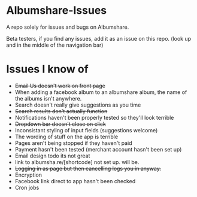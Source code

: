 Albumshare-Issues
=================

A repo solely for issues and bugs on Albumshare.

Beta testers, if you find any issues, add it as an issue on this repo. (look up and in the middle of the navigation bar)

Issues I know of
===============

* ~~Email Us doesn't work on front page~~
* When adding a facebook album to an albumshare album, the name of the albums isn't anywhere. 
* Search doesn't really give suggestions as you time
* ~~Search results don't actually function~~
* Notifications haven't been properly tested so they'll look terrible
* ~~Dropdown bar doesn't close on click~~
* Inconsistant styling of input fields (suggestions welcome)
* The wording of stuff on the app is terrible
* Pages aren't being stopped if they haven't paid
* Payment hasn't been tested (merchant account hasn't been set up)
* Email design todo its not great
* link to albumsha.re/[shortcode] not set up. will be.
* ~~Logging in as page but then cancelling logs you in anyway.~~
* Encryption
* Facebook link direct to app hasn't been checked
* Cron jobs

